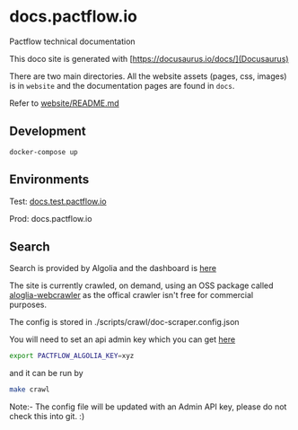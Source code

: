 # docs.pactflow.io

Pactflow technical documentation

This doco site is generated with [https://docusaurus.io/docs/](Docusaurus)

There are two main directories. All the website assets (pages, css, images) is in `website` and the
documentation pages are found in `docs`.

Refer to [website/README.md](website/README.md)

## Development

`docker-compose up`

## Environments

Test: [docs.test.pactflow.io](https://docs.test.pactflow.io)

Prod: docs.pactflow.io


## Search

Search is provided by Algolia and the dashboard is [here](https://www.algolia.com/apps/LY8MHW6MWQ/dashboard)

The site is currently crawled, on demand, using an OSS package called [aloglia-webcrawler](https://github.com/DeuxHuitHuit/algolia-webcrawler) as the offical crawler isn't free for commercial purposes.

The config is stored in ./scripts/crawl/doc-scraper.config.json

You will need to set an api admin key which you can get [here](https://www.algolia.com/account/api-keys/all?applicationId=LY8MHW6MWQ)

```bash
export PACTFLOW_ALGOLIA_KEY=xyz
```

and it can be run by 


```bash
make crawl
```

Note:- The config file will be updated with an Admin API key, please do not check this into git. :)